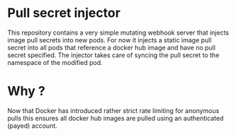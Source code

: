 Pull secret injector
====================

This repository contains a very simple mutating webhook server that injects image pull secrets into new pods.
For now it injects a static image pull secret into all pods that reference a docker hub image and have no pull secret specified.
The injector takes care of syncing the pull secret to the namespace of the modified pod.

Why ?
=====
Now that Docker has introduced rather strict rate limiting for anonymous pulls this ensures all docker hub images are pulled using an authenticated (payed) account.




